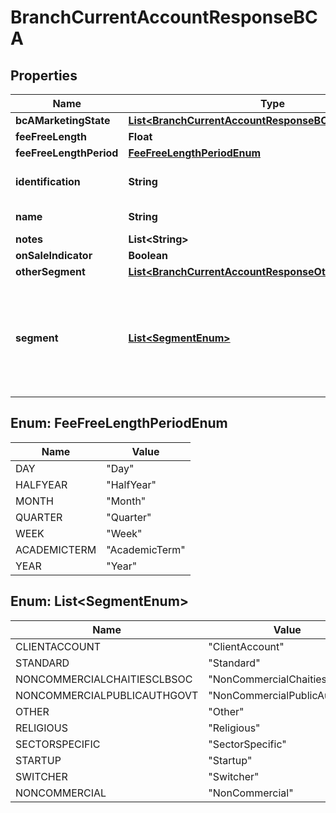 
# BranchCurrentAccountResponseBCA

## Properties
Name | Type | Description | Notes
------------ | ------------- | ------------- | -------------
**bcAMarketingState** | [**List&lt;BranchCurrentAccountResponseBCAMarketingState&gt;**](BranchCurrentAccountResponseBCAMarketingState.md) | The marketing state (promotional or regular) of the BCA Product. | 
**feeFreeLength** | **Float** | The length/duration of the fee free period |  [optional]
**feeFreeLengthPeriod** | [**FeeFreeLengthPeriodEnum**](#FeeFreeLengthPeriodEnum) | The unit of period (days, weeks, months etc.) of the promotional length |  [optional]
**identification** | **String** | The unique ID that has been internally assigned by the financial institution to each of the current account banking products they market to their retail and/or small to medium enterprise (SME) customers. | 
**name** | **String** | The name of the BCA product used for marketing purposes from a customer perspective. I.e. what the customer would recognise. | 
**notes** | **List&lt;String&gt;** | Optional additional notes to supplement the product details |  [optional]
**onSaleIndicator** | **Boolean** | Indicates that the published product is OnSale(value 1) or Back Book (value 0) |  [optional]
**otherSegment** | [**List&lt;BranchCurrentAccountResponseOtherSegment&gt;**](BranchCurrentAccountResponseOtherSegment.md) | Other Segment not available in the standard segment list |  [optional]
**segment** | [**List&lt;SegmentEnum&gt;**](#List&lt;SegmentEnum&gt;) | Market segmentation is a marketing term referring to the aggregating of prospective buyers into groups, or segments, that have common needs and respond similarly to a marketing action. Market segmentation enables companies to target different categories of consumers who perceive the full value of certain products and services differently from one another. Read more: Market Segmentation http://www.investopedia.com/terms/m/marketsegmentation.asp#ixzz4gfEEalTd  Follow us: Investopedia on Facebook With respect to BCA products, they are segmented in relation to different markets that they wish to focus on. |  [optional]


<a name="FeeFreeLengthPeriodEnum"></a>
## Enum: FeeFreeLengthPeriodEnum
Name | Value
---- | -----
DAY | &quot;Day&quot;
HALFYEAR | &quot;HalfYear&quot;
MONTH | &quot;Month&quot;
QUARTER | &quot;Quarter&quot;
WEEK | &quot;Week&quot;
ACADEMICTERM | &quot;AcademicTerm&quot;
YEAR | &quot;Year&quot;


<a name="List<SegmentEnum>"></a>
## Enum: List&lt;SegmentEnum&gt;
Name | Value
---- | -----
CLIENTACCOUNT | &quot;ClientAccount&quot;
STANDARD | &quot;Standard&quot;
NONCOMMERCIALCHAITIESCLBSOC | &quot;NonCommercialChaitiesClbSoc&quot;
NONCOMMERCIALPUBLICAUTHGOVT | &quot;NonCommercialPublicAuthGovt&quot;
OTHER | &quot;Other&quot;
RELIGIOUS | &quot;Religious&quot;
SECTORSPECIFIC | &quot;SectorSpecific&quot;
STARTUP | &quot;Startup&quot;
SWITCHER | &quot;Switcher&quot;
NONCOMMERCIAL | &quot;NonCommercial&quot;



